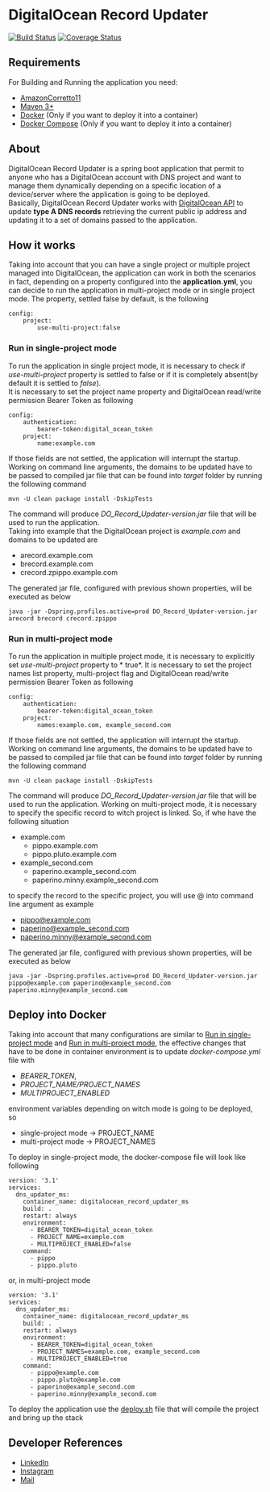 # DigitalOcean Record Updater

[![Build Status](https://travis-ci.org/codecentric/springboot-sample-app.svg?branch=master)](https://travis-ci.org/codecentric/springboot-sample-app)
[![Coverage Status](https://coveralls.io/repos/github/codecentric/springboot-sample-app/badge.svg?branch=master)](https://coveralls.io/github/codecentric/springboot-sample-app?branch=master)

## Requirements

For Building and Running the application you need:

* [AmazonCorretto11](https://docs.aws.amazon.com/corretto/latest/corretto-11-ug/downloads-list.html)
* [Maven 3+](https://archive.apache.org/dist/maven/maven-3/)
* [Docker](https://docs.docker.com/get-docker/) (Only if you want to deploy it into a container)
* [Docker Compose](https://docs.docker.com/compose/install/) (Only if you want to deploy it into a container)

## About

DigitalOcean Record Updater is a spring boot application that permit to anyone who has a DigitalOcean account with DNS
project and want to manage them dynamically depending on a specific location of a device/server where the application is
going to be deployed.  
Basically, DigitalOcean Record Updater works
with [DigitalOcean API](https://docs.digitalocean.com/reference/api/api-reference/)
to update **type A DNS records** retrieving the current public ip address and updating it to a set of domains passed to
the application.

## How it works

Taking into account that you can have a single project or multiple project managed into DigitalOcean, the application
can work in both the scenarios in fact, depending on a property configured into the **application.yml**, you can decide
to run the application in multi-project mode or in single project mode. The property, settled false by default, is the
following

```properties
config:
    project:
        use-multi-project:false
```

### Run in single-project mode

To run the application in single project mode, it is necessary to check if *use-multi-project* property is settled to
false or if it is completely absent(by default it is settled to *false*).  
It is necessary to set the project name property and DigitalOcean read/write permission Bearer Token as following

```properties
config:
    authentication:
        bearer-token:digital_ocean_token
    project:
        name:example.com
```

If those fields are not settled, the application will interrupt the startup.  
Working on command line arguments, the domains to be updated have to be passed to compiled jar file that can be found
into
*target* folder by running the following command

```shell
mvn -U clean package install -DskipTests
```

The command will produce *DO_Record_Updater-version.jar* file that will be used to run the application.  
Taking into example that the DigitalOcean project is *example.com* and domains to be updated are

* arecord.example.com
* brecord.example.com
* crecord.zpippo.example.com

The generated jar file, configured with previous shown properties, will be executed as below

```shell
java -jar -Dspring.profiles.active=prod DO_Record_Updater-version.jar arecord brecord crecord.zpippo
```

### Run in multi-project mode

To run the application in multiple project mode, it is necessary to explicitly set *use-multi-project* property to *
true*. It is necessary to set the project names list property, multi-project flag and DigitalOcean read/write permission
Bearer Token as following

```properties
config:
    authentication:
        bearer-token:digital_ocean_token
    project:
        names:example.com, example_second.com
```

If those fields are not settled, the application will interrupt the startup.  
Working on command line arguments, the domains to be updated have to be passed to compiled jar file that can be found
into
*target* folder by running the following command

```shell
mvn -U clean package install -DskipTests
```

The command will produce *DO_Record_Updater-version.jar* file that will be used to run the application. Working
on multi-project mode, it is necessary to specify the specific record to witch project is linked. So, if whe have the
following situation

* example.com
    * pippo.example.com
    * pippo.pluto.example.com
* example_second.com
    * paperino.example_second.com
    * paperino.minny.example_second.com

to specify the record to the specific project, you will use @ into command line argument as example

* pippo@example.com
* paperino@example_second.com
* paperino.minny@example_second.com

The generated jar file, configured with previous shown properties, will be executed as below

```shell
java -jar -Dspring.profiles.active=prod DO_Record_Updater-version.jar pippo@example.com paperino@example_second.com paperino.minny@example_second.com
```

## Deploy into Docker

Taking into account that many configurations are similar to [Run in single-project mode](#run-in-single-project-mode)
and [Run in multi-project mode](#run-in-multi-project-mode), the effective changes that have to be done in container
environment is to update *docker-compose.yml* file with 
* *BEARER_TOKEN*, 
* *PROJECT_NAME/PROJECT_NAMES*
* *MULTIPROJECT_ENABLED*

environment variables depending on witch mode is going to be deployed, so

* single-project mode &rarr; PROJECT_NAME
* multi-project mode &rarr; PROJECT_NAMES

To deploy in single-project mode, the docker-compose file will look like following

```properties
version: '3.1'
services:
  dns_updater_ms:
    container_name: digitalocean_record_updater_ms
    build: .
    restart: always
    environment:
      - BEARER_TOKEN=digital_ocean_token
      - PROJECT_NAME=example.com
      - MULTIPROJECT_ENABLED=false
    command:
      - pippo
      - pippo.pluto
```

or, in multi-project mode

```properties
version: '3.1'
services:
  dns_updater_ms:
    container_name: digitalocean_record_updater_ms
    build: .
    restart: always
    environment:
      - BEARER_TOKEN=digital_ocean_token
      - PROJECT_NAMES=example.com, example_second.com
      - MULTIPROJECT_ENABLED=true
    command:
      - pippo@example.com
      - pippo.pluto@example.com
      - paperino@example_second.com
      - paperino.minny@example_second.com
```

To deploy the application use the [deploy.sh](deploy.sh) file that will compile the project and bring up the stack

## Developer References

* [LinkedIn](https://www.linkedin.com/in/antonio-russi-15b915196/)
* [Instagram](https://www.instagram.com/pingmyheart)
* [Mail](mailto:antoniorussi1972@gmail.com)